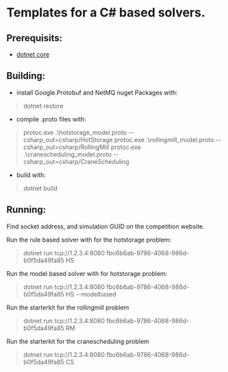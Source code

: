 Templates for a C# based solvers.
================================

Prerequisits:
-------------
* [dotnet core](https://dotnet.microsoft.com/download)

Building:
---------

* install Google.Protobuf and NetMQ nuget Packages with:
> dotnet restore
* compile .proto files with:
> protoc.exe .\hotstorage_model.proto --csharp_out=csharp/HotStorage
> protoc.exe .\rollingmill_model.proto --csharp_out=csharp/RollingMill
> protoc.exe .\cranescheduling_model.proto --csharp_out=csharp/CraneScheduling
* build with:
> dotnet build

Running:
--------
Find socket address, and simulation GUID on the competition website.

Run the rule based solver with for the hotstorage problem: 
> dotnet run tcp://1.2.3.4:8080 fbc6b6ab-9786-4068-986d-b0f5da49fa85 HS

Run the model based solver with for hotstorage problem: 
> dotnet run tcp://1.2.3.4:8080  fbc6b6ab-9786-4068-986d-b0f5da49fa85 HS --modelbased

Run the starterkit for the rollingmill problem
> dotnet run tcp://1.2.3.4:8080 fbc6b6ab-9786-4068-986d-b0f5da49fa85 RM

Run the starterkit for the cranescheduling problem
> dotnet run tcp://1.2.3.4:8080 fbc6b6ab-9786-4068-986d-b0f5da49fa85 CS
